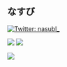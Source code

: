 ## なすび
[![Twitter: nasubl_](https://img.shields.io/twitter/follow/nasubl_?style=social)](https://twitter.com/nasubl_)

<p>
  <img src="https://github-readme-stats.vercel.app/api/top-langs/?username=nasubi916&layout=compact&&hide=HTML" />
  <img src="https://github-profile-summary-cards.vercel.app/api/cards/most-commit-language?username=nasubi916" />
</p>
<div>
  <a href="https://github.com/ryo-ma/github-profile-trophy">
    <img src="https://github-profile-trophy.vercel.app/?username=nasubi916">
  </a>
</div>
